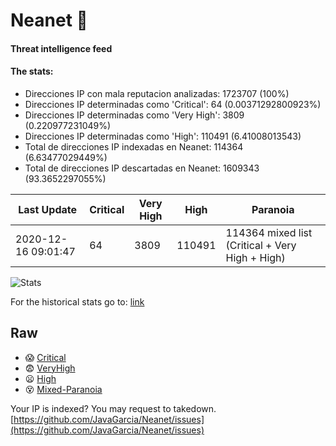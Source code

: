 # Neanet :hocho:
#### Threat intelligence feed
#### The stats:

- Direcciones IP con mala reputacion analizadas: 1723707 (100%)
- Direcciones IP determinadas como 'Critical':  64 (0.00371292800923%)
- Direcciones IP determinadas como 'Very High':  3809 (0.220977231049%)
- Direcciones IP determinadas como 'High':  110491 (6.41008013543)
- Total de direcciones IP indexadas en Neanet:  114364 (6.63477029449%)
- Total de direcciones IP descartadas en Neanet:  1609343 (93.3652297055%)

| Last Update | Critical | Very High | High | Paranoia |
| --- | --- | --- | --- | --- |
| 2020-12-16 09:01:47 | 64 | 3809 | 110491 | 114364 mixed list (Critical + Very High + High)|

![Stats](https://docs.google.com/spreadsheets/d/e/2PACX-1vSnaNMIXVabIpDJjufMlzH7poXnshF3mgd8Is1g9ytUEzVsP5my4Trn8f-xkoLLQ38xpL3HtmUexLo6/pubchart?oid=501124687&format=image)

For the historical stats go to: [link](/stats.csv)
## Raw
- :scream: [Critical](https://raw.githubusercontent.com/JavaGarcia/Neanet/master/blacklists/neanet_critical.txt)
- :fearful: [VeryHigh](https://raw.githubusercontent.com/JavaGarcia/Neanet/master/blacklists/neanet_veryHigh.txtt)
- :frowning: [High](https://raw.githubusercontent.com/JavaGarcia/Neanet/master/blacklists/neanet_high.txt)
- :dizzy_face: [Mixed-Paranoia](https://raw.githubusercontent.com/JavaGarcia/Neanet/master/blacklists/neanet_all.txt)


Your IP is indexed? You may request to takedown. [https://github.com/JavaGarcia/Neanet/issues](https://github.com/JavaGarcia/Neanet/issues)































































































































































































































































































































































































































































































































































































































































































































































































































































































































































































































































































































































































































































































































































































































































































































































































































































































































































































































































































































































































































































































































































































































































































































































































































































































































































































































































































































































































































































































































